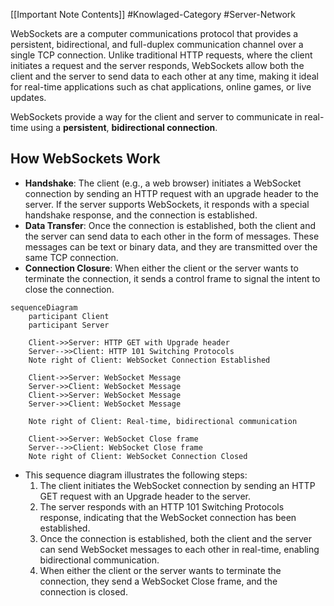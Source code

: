 [[Important Note Contents]] #Knowlaged-Category #Server-Network

WebSockets are a computer communications protocol that provides a persistent, bidirectional, and full-duplex communication channel over a single TCP connection. Unlike traditional HTTP requests, where the client initiates a request and the server responds, WebSockets allow both the client and the server to send data to each other at any time, making it ideal for real-time applications such as chat applications, online games, or live updates.

WebSockets provide a way for the client and server to communicate in real-time using a **persistent**, **bidirectional connection**. 
## How WebSockets Work
- **Handshake**: The client (e.g., a web browser) initiates a WebSocket connection by sending an HTTP request with an upgrade header to the server. If the server supports WebSockets, it responds with a special handshake response, and the connection is established.
- **Data Transfer**: Once the connection is established, both the client and the server can send data to each other in the form of messages. These messages can be text or binary data, and they are transmitted over the same TCP connection.
- **Connection Closure**: When either the client or the server wants to terminate the connection, it sends a control frame to signal the intent to close the connection.

```merm
sequenceDiagram
    participant Client
    participant Server

    Client->>Server: HTTP GET with Upgrade header
    Server-->>Client: HTTP 101 Switching Protocols
    Note right of Client: WebSocket Connection Established

    Client->>Server: WebSocket Message
    Server->>Client: WebSocket Message
    Client->>Server: WebSocket Message
    Server->>Client: WebSocket Message

    Note right of Client: Real-time, bidirectional communication

    Client->>Server: WebSocket Close frame
    Server-->>Client: WebSocket Close frame
    Note right of Client: WebSocket Connection Closed
```
- This sequence diagram illustrates the following steps:
	1. The client initiates the WebSocket connection by sending an HTTP GET request with an Upgrade header to the server.
	2. The server responds with an HTTP 101 Switching Protocols response, indicating that the WebSocket connection has been established.
	3. Once the connection is established, both the client and the server can send WebSocket messages to each other in real-time, enabling bidirectional communication.
	4. When either the client or the server wants to terminate the connection, they send a WebSocket Close frame, and the connection is closed.

